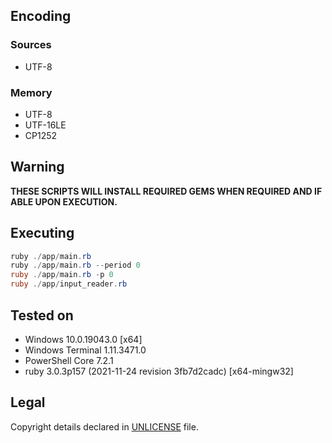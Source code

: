 ## Encoding

### Sources

- UTF-8

### Memory

- UTF-8
- UTF-16LE
- CP1252

## Warning

**THESE SCRIPTS WILL INSTALL REQUIRED GEMS WHEN REQUIRED AND IF ABLE UPON EXECUTION.**

## Executing

```ps1
ruby ./app/main.rb
ruby ./app/main.rb --period 0
ruby ./app/main.rb -p 0
ruby ./app/input_reader.rb
```

## Tested on

- Windows 10.0.19043.0 [x64]
- Windows Terminal 1.11.3471.0
- PowerShell Core 7.2.1
- ruby 3.0.3p157 (2021-11-24 revision 3fb7d2cadc) [x64-mingw32]

## Legal

Copyright details declared in [UNLICENSE] file.

[UNLICENSE]:
  </UNLICENSE>
